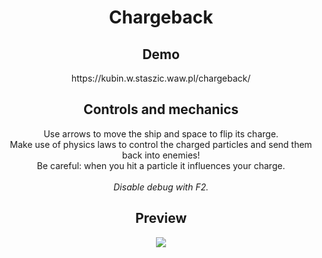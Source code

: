 <div align="center">

  <h1>Chargeback</h1>

  <h2>Demo</h2>
  <p>
    https://kubin.w.staszic.waw.pl/chargeback/
  </p>
 
  <h2>Controls and mechanics</h2>
  <p>
    Use arrows to move the ship and space to flip its charge. <br>
    Make use of physics laws to control the charged particles and send them back into enemies! <br>
    Be careful: when you hit a particle it influences your charge.<br><br>
    <i>Disable debug with F2.</i>
  </p>

  <h2>Preview</h2>
  <img src="https://user-images.githubusercontent.com/25066148/189500867-856a766d-94c5-45b7-9db7-ebf0b09ca11a.png"/>
</div>

